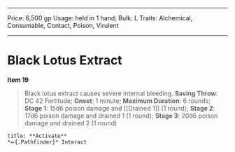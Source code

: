
---
Price: 6,500 gp
Usage: held in 1 hand;
Bulk: L
Traits: Alchemical, Consumable, Contact, Poison, Virulent

---

# Black Lotus Extract

**Item 19**

> Black lotus extract causes severe internal bleeding.
**Saving Throw**: DC 42 Fortitude;
**Onset**: 1 minute;
**Maximum Duration**: 6 rounds;
**Stage 1**: 15d6 poison damage and [[Drained 1]] (1 round);
**Stage 2**: 17d6 poison damage and drained 1 (1 round);
**Stage 3**: 20d6 poison damage and drained 2 (1 round)

```ad-embed-ability
title: **Activate**
*⬻{.Pathfinder}* Interact 
```
